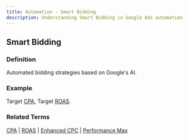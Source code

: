 ```yaml
---
title: Automation - Smart Bidding
description: Understanding Smart Bidding in Google Ads automation
---
```


## Smart Bidding

### Definition
Automated bidding strategies based on Google's AI.

### Example
Target [CPA](/metrics/cpa), Target [ROAS](/metrics/roas).

### Related Terms
[CPA](/metrics/cpa) | [ROAS](/metrics/roas) | [Enhanced CPC](/bidding-budget/ecpc) | [Performance Max](/automation/performance-max)